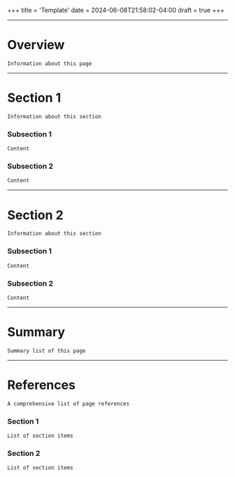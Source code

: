 +++
title = 'Template'
date = 2024-06-08T21:58:02-04:00
draft = true
+++

<style>
.file-color {
    color: #3067FF;
}
</style>

---

# Overview
`Information about this page`

---

# Section 1 
`Information about this section`

### Subsection 1
`Content`

### Subsection 2
`Content`

---

# Section 2
`Information about this section`

### Subsection 1
`Content`

### Subsection 2
`Content`

---

# Summary
`Summary list of this page`

---

# References
`A comprehensive list of page references`

### Section 1
`List of section items`

### Section 2
`List of section items`
